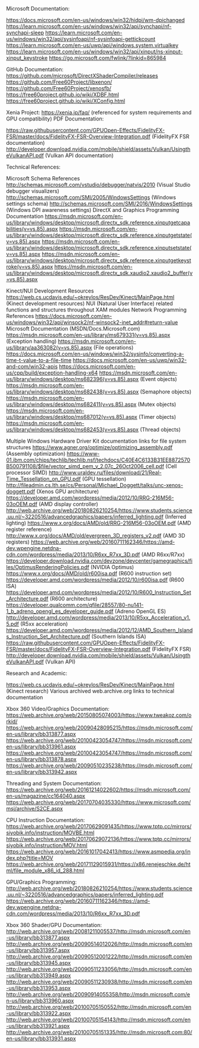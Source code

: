 Microsoft Documentation:

https://docs.microsoft.com/en-us/windows/win32/hidpi/wm-dpichanged 
https://learn.microsoft.com/en-us/windows/win32/api/synchapi/nf-synchapi-sleep 
https://learn.microsoft.com/en-us/windows/win32/api/sysinfoapi/nf-sysinfoapi-gettickcount 
https://learn.microsoft.com/en-us/uwp/api/windows.system.virtualkey 
https://learn.microsoft.com/en-us/windows/win32/api/xinput/ns-xinput-xinput_keystroke 
https://go.microsoft.com/fwlink/?linkid=865984 

GitHub Documentation:
https://github.com/microsoft/DirectXShaderCompiler/releases 
https://github.com/Free60Project/libxenon/ 
https://github.com/Free60Project/xenosfb/ 
https://free60project.github.io/wiki/XDBF.html 
https://free60project.github.io/wiki/XConfig.html 

Xenia Project:
https://xenia.jp/faq/ (referenced for system requirements and GPU compatibility)
PDF Documentation:

https://raw.githubusercontent.com/GPUOpen-Effects/FidelityFX-FSR/master/docs/FidelityFX-FSR-Overview-Integration.pdf  (FidelityFX FSR documentation)
http://developer.download.nvidia.com/mobile/shield/assets/Vulkan/UsingtheVulkanAPI.pdf  (Vulkan API documentation)

Technical References:

Microsoft Schema References
http://schemas.microsoft.com/vstudio/debugger/natvis/2010  (Visual Studio debugger visualizers)
http://schemas.microsoft.com/SMI/2005/WindowsSettings  (Windows settings schema)
http://schemas.microsoft.com/SMI/2016/WindowsSettings  (Windows DPI awareness settings)
DirectX and Graphics Programming Documentation
https://msdn.microsoft.com/en-us/library/windows/desktop/microsoft.directx_sdk.reference.xinputgetcapabilities(v=vs.85).aspx 
https://msdn.microsoft.com/en-us/library/windows/desktop/microsoft.directx_sdk.reference.xinputgetstate(v=vs.85).aspx 
https://msdn.microsoft.com/en-us/library/windows/desktop/microsoft.directx_sdk.reference.xinputsetstate(v=vs.85).aspx 
https://msdn.microsoft.com/en-us/library/windows/desktop/microsoft.directx_sdk.reference.xinputgetkeystroke(v=vs.85).aspx 
https://msdn.microsoft.com/en-us/library/windows/desktop/microsoft.directx_sdk.xaudio2.xaudio2_buffer(v=vs.85).aspx 

Kinect/NUI Development Resources
https://web.cs.ucdavis.edu/~okreylos/ResDev/Kinect/MainPage.html  (Kinect development resources) 
NUI (Natural User Interface) related functions and structures throughout XAM modules
Network Programming References
https://docs.microsoft.com/en-us/windows/win32/api/winsock2/nf-winsock2-inet_addr#return-value 
Microsoft Documentation (MSDN/Docs.Microsoft.com)
https://msdn.microsoft.com/en-us/library/ms679331(v=vs.85).aspx  (Exception handling)
https://msdn.microsoft.com/en-us/library/aa363082(v=vs.85).aspx  (File operations)
https://docs.microsoft.com/en-us/windows/win32/sysinfo/converting-a-time-t-value-to-a-file-time 
https://docs.microsoft.com/en-us/uwp/win32-and-com/win32-apis 
https://docs.microsoft.com/en-us/cpp/build/exception-handling-x64 
https://msdn.microsoft.com/en-us/library/windows/desktop/ms682396(v=vs.85).aspx  (Event objects)
https://msdn.microsoft.com/en-us/library/windows/desktop/ms682438(v=vs.85).aspx (Semaphore objects)
https://msdn.microsoft.com/en-us/library/windows/desktop/ms682411(v=vs.85).aspx  (Mutex objects)
https://msdn.microsoft.com/en-us/library/windows/desktop/ms687012(v=vs.85).aspx  (Timer objects)
https://msdn.microsoft.com/en-us/library/windows/desktop/ms682453(v=vs.85).aspx  (Thread objects)


Multiple Windows Hardware Driver Kit documentation links for file system structures
https://www.agner.org/optimize/optimizing_assembly.pdf  (Assembly optimization)
https://www-01.ibm.com/chips/techlib/techlib.nsf/techdocs/C40E4C6133B31EE8872570B500791108/$file/vector_simd_pem_v_2.07c_26Oct2006_cell.pdf  (Cell processor SIMD)
http://www.uraldev.ru/files/download/21/Real-Time_Tessellation_on_GPU.pdf  (GPU tessellation)
http://fileadmin.cs.lth.se/cs/Personal/Michael_Doggett/talks/unc-xenos-doggett.pdf  (Xenos GPU architecture)
https://developer.amd.com/wordpress/media/2012/10/RRG-216M56-03oOEM.pdf  (AMD display controller)
http://web.archive.org/web/20180826210254/https://www.students.science.uu.nl/~3220516/advancedgraphics/papers/inferred_lighting.pdf  (Inferred lighting)
https://www.x.org/docs/AMD/old/RRG-216M56-03oOEM.pdf  (AMD register reference)
http://www.x.org/docs/AMD/old/evergreen_3D_registers_v2.pdf  (AMD 3D registers)
https://web.archive.org/web/20160711162346/https://amd-dev.wpengine.netdna-cdn.com/wordpress/media/2013/10/R6xx_R7xx_3D.pdf  (AMD R6xx/R7xx)
https://developer.download.nvidia.com/devzone/devcenter/gamegraphics/files/OptimusRenderingPolicies.pdf  (NVIDIA Optimus)
https://www.x.org/docs/AMD/old/r600isa.pdf  (R600 instruction set)
https://developer.amd.com/wordpress/media/2012/10/r600isa.pdf  (R600 ISA)
https://developer.amd.com/wordpress/media/2012/10/R600_Instruction_Set_Architecture.pdf  (R600 architecture)
https://developer.qualcomm.com/qfile/28557/80-nu141-1_b_adreno_opengl_es_developer_guide.pdf  (Adreno OpenGL ES)
http://developer.amd.com/wordpress/media/2013/10/R5xx_Acceleration_v1.5.pdf  (R5xx acceleration)
https://developer.amd.com/wordpress/media/2012/12/AMD_Southern_Islands_Instruction_Set_Architecture.pdf  (Southern Islands ISA)
https://raw.githubusercontent.com/GPUOpen-Effects/FidelityFX-FSR/master/docs/FidelityFX-FSR-Overview-Integration.pdf  (FidelityFX FSR)
http://developer.download.nvidia.com/mobile/shield/assets/Vulkan/UsingtheVulkanAPI.pdf  (Vulkan API)



Research and Academic:

https://web.cs.ucdavis.edu/~okreylos/ResDev/Kinect/MainPage.html  (Kinect research)
Various archived web.archive.org links to technical documentation

Xbox 360 Video/Graphics Documentation:
https://web.archive.org/web/20150805074003/https://www.tweakoz.com/orkid/ 
https://web.archive.org/web/20090428095215/https://msdn.microsoft.com/en-us/library/bb313877.aspx 
https://web.archive.org/web/20100423054747/https://msdn.microsoft.com/en-us/library/bb313961.aspx 
https://web.archive.org/web/20100423054747/https://msdn.microsoft.com/en-us/library/bb313878.aspx 
https://web.archive.org/web/20090510235238/https://msdn.microsoft.com/en-us/library/bb313942.aspx

Threading and System Documentation:
https://web.archive.org/web/20161214022602/https://msdn.microsoft.com/en-us/magazine/cc164040.aspx 
https://web.archive.org/web/20170704035330/https://www.microsoft.com/msj/archive/S2CE.aspx

CPU Instruction Documentation:
https://web.archive.org/web/20170629091435/https://www.tptp.cc/mirrors/siyobik.info/instruction/MOVBE.html 
https://web.archive.org/web/20170629072136/https://www.tptp.cc/mirrors/siyobik.info/instruction/MOV.html 
https://web.archive.org/web/20161017042413/https://www.asmpedia.org/index.php?title=MOV 
https://web.archive.org/web/20171129015931/https://x86.renejeschke.de/html/file_module_x86_id_288.html

GPU/Graphics Programming:
http://web.archive.org/web/20180826210254/https://www.students.science.uu.nl/~3220516/advancedgraphics/papers/inferred_lighting.pdf
https://web.archive.org/web/20160711162346/https://amd-dev.wpengine.netdna-cdn.com/wordpress/media/2013/10/R6xx_R7xx_3D.pdf

Xbox 360 Shader/GPU Documentation:
http://web.archive.org/web/20081211005537/http://msdn.microsoft.com/en-us/library/bb313877.aspx 
http://web.archive.org/web/20090514012026/http://msdn.microsoft.com/en-us/library/bb313957.aspx 
http://web.archive.org/web/20090512001222/http://msdn.microsoft.com/en-us/library/bb313945.aspx 
http://web.archive.org/web/20090511233056/http://msdn.microsoft.com/en-us/library/bb313949.aspx 
http://web.archive.org/web/20090511230938/http://msdn.microsoft.com/en-us/library/bb313953.aspx 
http://web.archive.org/web/20090914055358/http://msdn.microsoft.com/en-us/library/bb313960.aspx 
http://web.archive.org/web/20100705150552/http://msdn.microsoft.com/en-us/library/bb313922.aspx 
http://web.archive.org/web/20100705154143/http://msdn.microsoft.com/en-us/library/bb313921.aspx 
http://web.archive.org/web/20100705151335/http://msdn.microsoft.com:80/en-us/library/bb313931.aspx 
